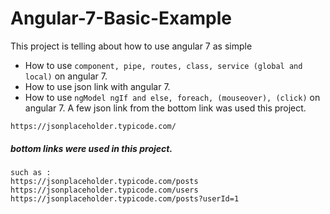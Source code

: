 # Angular-7-Basic-Example
This project is telling about how to use angular 7 as simple
- How to use `component, pipe, routes, class, service (global and local)` on angular 7.
- How to use json link with angular 7.
- How to use `ngModel ngIf and else, foreach, (mouseover), (click)` on angular 7.
A few json link from the bottom link was used this project.
``` 
https://jsonplaceholder.typicode.com/
``` 
##### bottom links were used in this project.
``` 
such as : 
https://jsonplaceholder.typicode.com/posts
https://jsonplaceholder.typicode.com/users
https://jsonplaceholder.typicode.com/posts?userId=1
``` 

